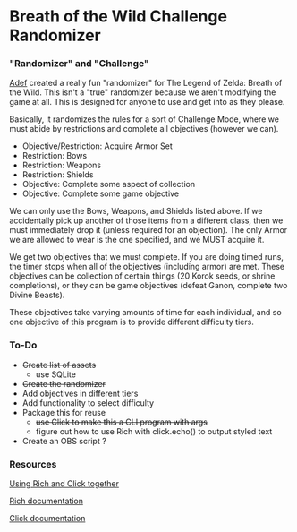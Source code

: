 # Breath of the Wild Challenge Randomizer

### "Randomizer" and "Challenge"

[Adef](https://twitch.tv/adef/) created a really fun "randomizer" for The Legend of Zelda: Breath of the Wild. This isn't a "true" randomizer because we aren't modifying the game at all. This is designed for anyone to use and get into as they please.

Basically, it randomizes the rules for a sort of Challenge Mode, where we must abide by restrictions and complete all objectives (however we can).

* Objective/Restriction: Acquire Armor Set
* Restriction: Bows
* Restriction: Weapons
* Restriction: Shields
* Objective: Complete some aspect of collection
* Objective: Complete some game objective

We can only use the Bows, Weapons, and Shields listed above. If we accidentally pick up another of those items from a different class, then we must immediately drop it (unless required for an objection). The only Armor we are allowed to wear is the one specified, and we MUST acquire it.

We get two objectives that we must complete. If you are doing timed runs, the timer stops when all of the objectives (including armor) are met. These objectives can be collection of certain things (20 Korok seeds, or shrine completions), or they can be game objectives (defeat Ganon, complete two Divine Beasts).

These objectives take varying amounts of time for each individual, and so one objective of this program is to provide different difficulty tiers.

### To-Do

* ~~Create list of assets~~
  * use SQLite
* ~~Create the randomizer~~
* Add objectives in different tiers
* Add functionality to select difficulty
* Package this for reuse
  * ~~use Click to make this a CLI program with args~~
  * figure out how to use Rich with click.echo() to output styled text
* Create an OBS script ?


### Resources

[Using Rich and Click together](https://stribny.name/blog/2020/01/building-command-line-interfaces-in-python/)

[Rich documentation](https://rich.readthedocs.io/en/stable/console.html)

[Click documentation](https://click.palletsprojects.com/en/8.0.x/api/#click.echo)